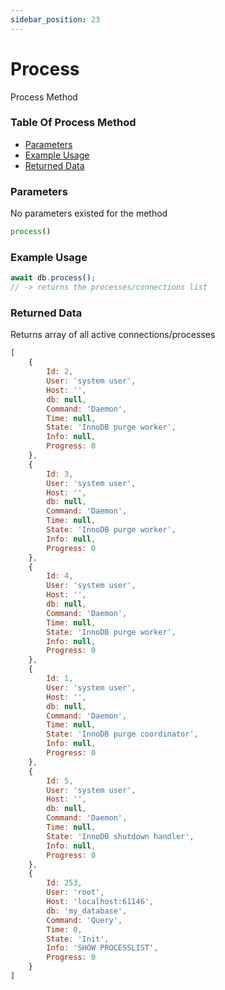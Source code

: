 ```yaml
---
sidebar_position: 23
---
```


# Process

Process Method

### Table Of Process Method

- [Parameters](#parameters)
- [Example Usage](#example-usage)
- [Returned Data](#returned-data)

### Parameters
No parameters existed for the method
```js
process()
```

### Example Usage
```js
await db.process();
// -> returns the processes/connections list
```

### Returned Data
Returns array of all active connections/processes
```js
[
	{
		Id: 2,
		User: 'system user',
		Host: '',
		db: null,
		Command: 'Daemon',
		Time: null,
		State: 'InnoDB purge worker',
		Info: null,
		Progress: 0
	},
	{
		Id: 3,
		User: 'system user',
		Host: '',
		db: null,
		Command: 'Daemon',
		Time: null,
		State: 'InnoDB purge worker',
		Info: null,
		Progress: 0
	},
	{
		Id: 4,
		User: 'system user',
		Host: '',
		db: null,
		Command: 'Daemon',
		Time: null,
		State: 'InnoDB purge worker',
		Info: null,
		Progress: 0
	},
	{
		Id: 1,
		User: 'system user',
		Host: '',
		db: null,
		Command: 'Daemon',
		Time: null,
		State: 'InnoDB purge coordinator',
		Info: null,
		Progress: 0
	},
	{
		Id: 5,
		User: 'system user',
		Host: '',
		db: null,
		Command: 'Daemon',
		Time: null,
		State: 'InnoDB shutdown handler',
		Info: null,
		Progress: 0
	},
	{
		Id: 253,
		User: 'root',
		Host: 'localhost:61146',
		db: 'my_database',
		Command: 'Query',
		Time: 0,
		State: 'Init',
		Info: 'SHOW PROCESSLIST',
		Progress: 0
	}
]
```